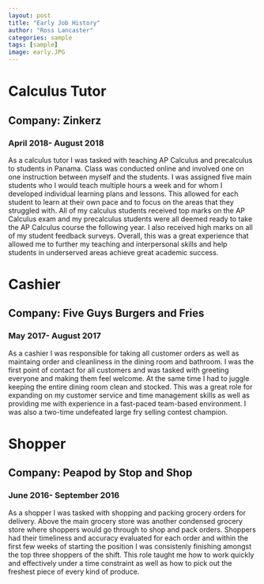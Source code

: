 ```yaml
---
layout: post
title: "Early Job History"
author: "Ross Lancaster"
categories: sample
tags: [sample]
image: early.JPG
---
```


# Calculus Tutor
## Company: Zinkerz
### April 2018- August 2018

As a calculus tutor I was tasked with teaching AP Calculus and precalculus to students in Panama. Class was conducted online and involved one on one instruction between myself and the students. I was assigned five main students who I would teach multiple hours a week and for whom I developed individual learning plans and lessons. This allowed for each student to learn at their own pace and to focus on the areas that they struggled with. All of my calculus students received top marks on the AP Calculus exam and my precalculus students were all deemed ready to take the AP Calculus course the following year. I also received high marks on all of my student feedback surveys. Overall, this was a great experience that allowed me to further my teaching and interpersonal skills and help students in underserved areas achieve great academic success. 

# Cashier 
## Company: Five Guys Burgers and Fries
### May 2017- August 2017

As a cashier I was responsible for taking all customer orders as well as maintaing order and cleanliness in the dining room and bathroom. I was the first point of contact for all customers and was tasked with greeting everyone and making them feel welcome. At the same time I had to juggle keeping the entire dining room clean and stocked. This was a great role for expanding on my customer service and time management skills as well as providing me with experience in a fast-paced team-based environment. I was also a two-time undefeated large fry selling contest champion. 

# Shopper
## Company: Peapod by Stop and Shop
### June 2016- September 2016

As a shopper I was tasked with shopping and packing grocery orders for delivery. Above the main grocery store was another condensed grocery store where shoppers would go through to shop and pack orders. Shoppers had their timeliness and accuracy evaluated for each order and within the first few weeks of starting the position I was consistenly finishing amongst the top three shoppers of the shift. This role taught me how to work quickly and effectively under a time constraint as well as how to pick out the freshest piece of every kind of produce. 
